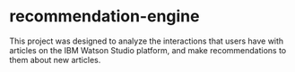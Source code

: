 # recommendation-engine
This project was designed to analyze the interactions that users have with articles on the IBM Watson Studio platform, and make recommendations to them about new articles.
